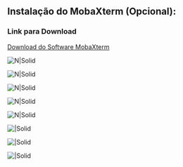 ## Instalação do MobaXterm (Opcional):
### Link para Download

[Download do Software MobaXterm][MobaXterm]

[MobaXterm]: <https://download.mobatek.net/2302023012231703/MobaXterm_Installer_v23.0.zip>

![N|Solid](https://lh3.googleusercontent.com/drive-viewer/AFGJ81oKAU5W2ib83xgTP8nR3bO9Q-DL6yfvUoD9wlpsq1VFLbCCh1loM76xKOqhImPdpr5tI6hY8Sa8gbWdIUhhoGJ7_pWLJw)

![N|Solid](https://lh3.googleusercontent.com/u/3/drive-viewer/AFGJ81qkLt-9y3iLz-b-n-ICZDp3JdH6lakPBRh_p438wwnDLVhUGX31fmDDFQz7IwJuzWhwzbk5VF1qpYRmSHz4YZxMwulB)

![N|Solid](https://lh3.googleusercontent.com/u/3/drive-viewer/AFGJ81o-GSfVZQ0U5e0nRfH9SMjuMypPkz0-vPigM1gWSu8rSAR5kB6E_1686vjNUJTVpqsJrBi4Mewhp9K6JQH3YdeozKLr)

![N|Solid](https://lh3.googleusercontent.com/u/3/drive-viewer/AFGJ81quZlR0HmfJCJtZh4l-20Ecay8AmqZjWM87KckaDDZcB5i6XvyHwOdho6LOJ9XeYYGSDEfv-QylLRN-vdvEvem3jLnX)

![N|Solid](https://lh3.googleusercontent.com/u/3/drive-viewer/AFGJ81pu1ioQnTSgZD3b8EUE6h2tJBB8wBLBdeHRZ_JdkVKYIzhK-sFoOn2uMlQDXsWbtdTi1Q1m6S9Y6_vHbCQUeIobFRxm)

![|Solid](https://lh3.googleusercontent.com/u/3/drive-viewer/AFGJ81r8qGoPerUUYnE31qbCvmnKfOHAGN_L2SOfUnE9wi3uxI65LReRoBO8yrmTMU7OLFg8t4VTj61VTC6OFi7BnK12c4j6) 

![|Solid](https://lh3.googleusercontent.com/u/3/drive-viewer/AFGJ81oxNH8C7iwXF18VfvpV2guRFxZuD3Sfr2xy-hNVLonXCRs4VA4oMA_O4mldRqKUbfEp2_bSDxND7c3varj5tpr2qYIp-Q)

![|Solid](https://lh3.googleusercontent.com/u/3/drive-viewer/AFGJ81pvivTTncpD_Sb3obPsMpFby8twSV8IDHazxqHlRvcPizulFYWTNZ7saW1Ijc0jH02Hyp4MFRKTDnsidnRPBpqiW3akow=w544-h975)
